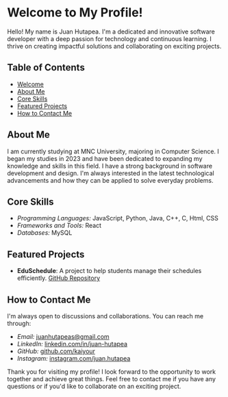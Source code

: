 # Welcome to My Profile!

Hello! My name is Juan Hutapea. I'm a dedicated and innovative software developer with a deep passion for technology and continuous learning. I thrive on creating impactful solutions and collaborating on exciting projects.

## Table of Contents
- [Welcome](#welcome)
- [About Me](#about-me)
- [Core Skills](#core-skills)
- [Featured Projects](#featured-projects)
- [How to Contact Me](#how-to-contact-me)

## About Me

I am currently studying at MNC University, majoring in Computer Science. I began my studies in 2023 and have been dedicated to expanding my knowledge and skills in this field. I have a strong background in software development and design. I'm always interested in the latest technological advancements and how they can be applied to solve everyday problems.

## Core Skills

- *Programming Languages:* JavaScript, Python, Java, C++, C, Html, CSS
- *Frameworks and Tools:* React
- *Databases:* MySQL

## Featured Projects
- **EduSchedule**: A project to help students manage their schedules efficiently. [GitHub Repository](https://github.com/Kaiyour/EduSchedule)

## How to Contact Me

I'm always open to discussions and collaborations. You can reach me through:

- *Email:* [juanhutapeas@gmail.com](mailto:juanhutapeas@gmail.com)
- *LinkedIn:* [linkedin.com/in/juan-hutapea](https://linkedin.com/in/juan-hutapea)
- *GitHub:* [github.com/kaiyour](https://github.com/kaiyour)
- *Instagram:* [instagram.com/juan.hutapea](https://instagram.com/juan.hutapea)

Thank you for visiting my profile! I look forward to the opportunity to work together and achieve great things. Feel free to contact me if you have any questions or if you'd like to collaborate on an exciting project.
